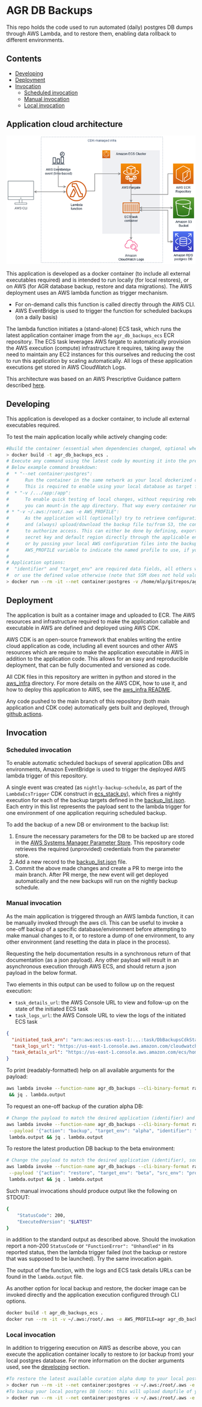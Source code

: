 # AGR DB Backups

This repo holds the code used to run automated (daily) postgres DB dumps through AWS Lambda,
and to restore them, enabling data rollback to different environments.

## Contents

-  [Developing](#developing)
-  [Deployment](#deployment)
-  [Invocation](#invocation)
   *  [Scheduled invocation](#scheduled-invocation)
   *  [Manual invocation](#manual-invocation)
   *  [Local invocation](#local-invocation)

## Application cloud architecture
![](./img/AWS_diagram.png)

This application is developed as a docker container (to include all external executables required)
and is intended to run locally (for local restores), or on AWS (for AGR database backup, restore and data migrations).
The AWS deployment uses an AWS lambda function as trigger mechanism.
   * For on-demand calls this function is called directly through the AWS CLI.
   * AWS EventBridge is used to trigger the function for scheduled backups (on a daily basis)

The lambda function initiates a (stand-alone) ECS task, which runs the latest application container image
from the `agr_db_backups_ecs` ECR repository. The ECS task leverages AWS fargate to automatically provision
the AWS execution (compute) infrastructure it requires, taking away the need to maintain any EC2 instances
for this ourselves and reducing the cost to run this application by scaling automatically.
All logs of these application executions get stored in AWS CloudWatch Logs.

This architecture was based on an AWS Prescriptive Guidance pattern described [here](https://docs.aws.amazon.com/prescriptive-guidance/latest/patterns/run-event-driven-and-scheduled-workloads-at-scale-with-aws-fargate.html).

## Developing
This application is developed as a docker container, to include all external executables required.

To test the main application locally while actively changing code:
```bash
#Build the container (essential when dependencies changed, optional when only application code changes were made.)
> docker build -t agr_db_backups_ecs .
# Execute any command using the latest code by mounting it into the prebuilt container
# Below example command breakdown:
#  * "--net container:postgres":
#      Run the container in the same network as your local dockerized database (here a container called "postgres").
#      This is required to enable using your local database as target for backup or restore.
#  * "-v /.../app:/app":
#      To enable quick testing of local changes, without requiring rebuilding the container for every change made,
#      you can mount-in the app directory. That way every container run uses the current local code.
# * "-v ~/.aws:/root/.aws -e AWS_PROFILE":
#      As the application will (optionally) try to retrieve configuration settings from AWS SSM,
#      and (always) upload/download the backup file to/from S3, the container needs to be aware of valid AWS credentials
#      to authorize access. This can either be done by defining, exporting and passing on the AWS access key,
#      secret key and default region directly through the applicable environment variables (see https://docs.aws.amazon.com/cli/latest/userguide/cli-configure-envvars.html),
#      or by passing your local AWS configuration files into the backup container, optionally accompanied by the
#      AWS_PROFILE variable to indicate the named profile to use, if your agr profile does not have the "default" name.
#
# Application options:
#  "identifier" and "target_env" are required data fields, all others will be retrieved from SSM when left undefined,
#  or use the defined value otherwise (note that SSM does not hold values for local dev env operations/testing).
> docker run --rm -it --net container:postgres -v /home/mlp/gitrepos/agr-db_backups/app:/app -v ~/.aws:/root/.aws -e AWS_PROFILE agr_db_backups_ecs --help
```


## Deployment
The application is built as a container image and uploaded to ECR.
The AWS resources and infrastructure required to make the application
callable and executable in AWS are defined and deployed using AWS CDK.

AWS CDK is an open-source framework that enables writing
the entire cloud application as code, including all event sources and other AWS resources
which are require to make the application executable in AWS in addition to the application code.
This allows for an easy and reproducible deployment, that can be fully documented and versioned as code.

All CDK files in this repository are written in python and stored in the [aws_infra](./aws_infra/) directory.
For more details on the AWS CDK, how to use it, and how to deploy this application to AWS,
see the [aws_infra README](./aws_infra/README.md).

Any code pushed to the main branch of this repository (both main application and CDK code)
automatically gets built and deployed, through [github actions](./.github/workflows/main-build-and-deploy.yml).


## Invocation
### Scheduled invocation
To enable automatic scheduled backups of several application DBs and environments,
Amazon EventBridge is used to trigger the deployed AWS lambda trigger of this repository.

A single event was created (as `nightly-backup-schedule`, as part of the `LambdaEcsTrigger` CDK construct
in [ecs_stack.py](./aws_infra/cdk_classes/ecs_stack.py)), which fires a nightly execution for
each of the backup targets defined in the [backup_list.json](./aws_infra/resources/backup_list.json).
Each entry in this list represents the payload sent to the lambda trigger for one environment of one application
requiring scheduled backup.

To add the backup of a new DB or environment to the backup list:
1. Ensure the necessary parameters for the DB to be backed up are stored in the [AWS Systems Manager Parameter Store](https://us-east-1.console.aws.amazon.com/systems-manager/parameters/). This repository code retrieves the required (unprovided) credentials from the parameter store.
2. Add a new record to the [backup_list.json](./aws_infra/resources/backup_list.json) file.
3. Commit the above made changes and create a PR to merge into the main branch.
   After PR merge, the new event will get deployed automatically and the new backups will run on the nightly backup schedule.

### Manual invocation
As the main application is triggered through an AWS lambda function, it can be manually invoked through the aws cli.
This can be useful to invoke a one-off backup of a specific database/environment before attempting to make manual changes to it,
or to restore a dump of one environment, to any other environment (and resetting the data in place in the process).

Requesting the help documentation results in a synchronous return of that documentation (as a json payload).
Any other payload will result in an asynchronous execution through AWS ECS,
and should return a json payload in the below format.

Two elements in this output can be used to follow up on the request execution:
 * `task_details_url`: the AWS Console URL to view and follow-up on the state of the initiated ECS task
 * `task_logs_url`: the AWS Console URL to view the logs of the initiated ECS task

```json
{
  "initiated_task_arn": "arn:aws:ecs:us-east-1:...:task/DbBackupsCdkStack-.../...",
  "task_logs_url": "https://us-east-1.console.aws.amazon.com/cloudwatch/home?region=us-east-1#logsV2:log-groups/log-group/DbBackupsCdkStack-.../log-events/DbBackupsCdkStackDbBackups...",
  "task_details_url": "https://us-east-1.console.aws.amazon.com/ecs/home?region=us-east-1#/clusters/DbBackupsCdkStack-.../tasks/.../details"
}
```

To print (readably-formatted) help on all available arguments for the payload:
```bash
aws lambda invoke --function-name agr_db_backups --cli-binary-format raw-in-base64-out  --payload '{"help": "true"}' lambda.output \
 && jq . lambda.output
```

To request an one-off backup of the curation alpha DB:
```bash
# Change the payload to match the desired application (identifier) and target environment if not curation-alpha.
aws lambda invoke --function-name agr_db_backups --cli-binary-format raw-in-base64-out \
 --payload '{"action": "backup", "target_env": "alpha", "identifier": "curation", "region": "us-east-1", "s3_bucket": "agr-db-backups"}' \
 lambda.output && jq . lambda.output
```

To restore the latest production DB backup to the beta environment:
```bash
# Change the payload to match the desired application (identifier), source environment and target environment if not curation prod => beta.
aws lambda invoke --function-name agr_db_backups --cli-binary-format raw-in-base64-out \
 --payload '{"action": "restore", "target_env": "beta", "src_env": "production", "identifier": "curation", "region": "us-east-1", "s3_bucket": "agr-db-backups"}' \
 lambda.output && jq . lambda.output
```

Such manual invocations should produce output like the following on STDOUT:
```bash
{
    "StatusCode": 200,
    "ExecutedVersion": "$LATEST"
}
```
in addition to the standard output as described above. Should the invokation report a
non-200 `StatusCode` or `"FunctionError": "Unhandled"` in its reported status, then the lambda trigger failed
(not the backup or restore that was supposed to be launched). Try the same invocation again.

The output of the function, with the logs and ECS task details URLs can be found in the `lambda.output` file.

As another option for local backup and restore, the docker image can be invoked directly
and the application execution configured through CLI options.
```bash
docker build -t agr_db_backups_ecs .
docker run --rm -it -v ~/.aws:/root/.aws -e AWS_PROFILE=agr agr_db_backups_ecs --help
```
### Local invocation
In addition to triggering execution on AWS as describe above,
you can execute the application container locally to restore to (or backup from) your local postgres database.
For more information on the docker arguments used, see the [developing](#developing) section. 
```bash
#To restore the latest available curation alpha dump to your local postgres DB:
> docker run --rm -it --net container:postgres -v ~/.aws:/root/.aws -e AWS_PROFILE 100225593120.dkr.ecr.us-east-1.amazonaws.com/agr_db_backups_ecs:latest --action restore --identifier curation --src_env alpha --target_env mluypaert-dev --db_name curation --db_user $PGUSER --db_password $PGPASSWORD --db_host postgres --ignore_ownership true
#To backup your local postgres DB (note: this will upload dumpfile of your local DB to S3):
> docker run --rm -it --net container:postgres -v ~/.aws:/root/.aws -e AWS_PROFILE 100225593120.dkr.ecr.us-east-1.amazonaws.com/agr_db_backups_ecs:latest --action backup --identifier curation --target_env mluypaert-dev --db_name curation --db_user $PGUSER --db_password $PGPASSWORD --db_host postgres --s3_bucket agr-db-backups
```
